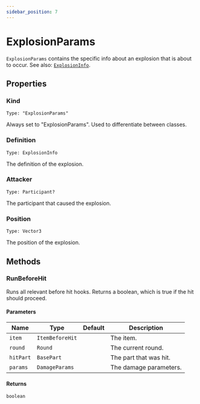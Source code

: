 ```yaml
---
sidebar_position: 7
---
```


# ExplosionParams

`ExplosionParams` contains the specific info about an explosion that is about to occur. See also: [`ExplosionInfo`](/Classes/Types/ExplosionInfo).

## Properties

### Kind

`Type: "ExplosionParams"`

Always set to "ExplosionParams". Used to differentiate between classes.

### Definition

`Type: ExplosionInfo`

The definition of the explosion.

### Attacker

`Type: Participant?`

The participant that caused the explosion.

### Position

`Type: Vector3`

The position of the explosion.

## Methods

### RunBeforeHit

Runs all relevant before hit hooks. Returns a boolean, which is true if the hit should proceed.

#### Parameters

| Name | Type | Default | Description |
| --- | --- | --- | --- |
| `item` | `ItemBeforeHit` |  | The item. |
| `round` | `Round` |  | The current round. |
| `hitPart` | `BasePart` |  | The part that was hit. |
| `params` | `DamageParams` |  | The damage parameters. |

#### Returns

`boolean`